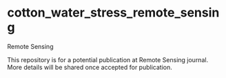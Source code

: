 # cotton_water_stress_remote_sensing
Remote Sensing

This repository is for a potential publication at Remote Sensing journal. More details will be shared once accepted for publication. 
